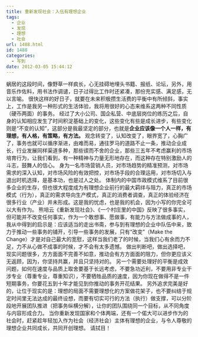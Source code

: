 ```yaml
---
title: 重新发现社会：入伍有理想企业
tags:
  - 企业
  - 发现
  - 理想
  - 社会
url: 1488.html
id: 1488
categories:
  - 写到
date: 2012-03-05 15:44:12
---
```


蜗居的这段时间，像野草一样疯长，心无挂碍地埋头书籍、报纸、论坛，另外，用音乐作佐料，用书法作调谴，日子过得比工作时还紧凑，那份充实感、满足感，无以言喻。 很快这样的好日子，就要在未来积极攒生活费的平衡中有所倾斜，事实上，工作是我另一种形式的生活体验，我将用很好的心态来维系这两种不同性质（硬币两面）的事务。 经过了大小公司、国企私营、中底层岗位的练历之后，自身的认知相应发生了时间积淀基础上的变化，这些变化有些是成长进步，有些变化则是“不变的认知”，这部分是我最坚定的部分，也就是**企业应该像一个人一样，有理想，有人格，有策略，有方法。** 观念转变了，认知改变了，眼界宽了，心胸广了，事务也就可以循序渐进，由难而易，通往罗马的道路不止一条，推动企业成长，行业发展同样渠道多种，那些锲而不舍的企业，那些三五年不考虑赢利的市场培育行为，让我们看到，有一种精神与力量无形地存在，而这种存在特别激励人的斗志，鼓舞人的信心。 身为一名市场营销人员，对市场趋势的精准预测，对市场需求的深入认知，对市场风险的有效把控，对市场手段的合理运用，对市场切入与退出时机选择，是基本功，也是过人之处。 体制内的中国市政模式维系了目前很多企业的生存，但也很大程度成为有理想企业前行的最大羁绊与阻力，真正的市场模式（行为），真正的需求导向生产模式，真正的消费者调查，真正的体验经济在很多行业（产业）并未形成。这是我的忧虑，也是我的机会，因为小写的你完全可以大有作为。 熊培云《重新发现社会》、《一个村庄里的中国》反映了很多事实，但可能并不改变任何事实，作为一个敢想事、愿做事，有能力与方法做成事的人，我从中得到的启示是：应该适当的走出书斋，参与到有理想的企业中队伍中来，致力于推动一些事务的铺开，引导一些事务的发展，只有“改变”（Make the Change）才是对自己最大的宽慰，这样当我们老了的时候，当我们心有余而力不足，力不从心做不成事的时候，才不会有太多遗憾。 做出判断吧，做出选择吧，现实问题很多，方方面面不完善不如意，推动会有方方面面的阻力，但你更应该义无返顾，因为，你坚持共赢，并且只坚持对的。 另一个需要处理好的平衡是成效问题，如何在速度与品质上取舍要基于长远考虑，不要急功近利，不要用非专业干涉专业（尊重专业，尊重知识），不要牺牲品质的速度，因为你现在做得不是一件短期事务，你要花五到十年才能见到你推动的事务开花结果。 另外追求完美是好的，让位于现实的是：理想的局面不需要理想化的方案做花架子，也不要纠结于规定时间里无法达成的最终设想，而要有切实可行的方法（执行）做支撑，可以分阶段地开展团队推进（把事务纵横分解），让你的团队围绕同一个目标，从不同角度与内容形成合力。 当你重新发现国家和个体两端，还有一个偌大可以进步作为的社会时，赶紧趁年轻加入作为社会（经济社会）主体有理想的企业，与令人尊敬的理想企业共同成长，共同开创理想。 请拭目！